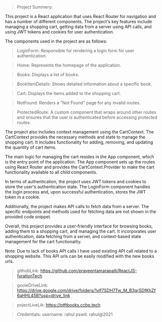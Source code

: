 > Project Summery:

This project is a React application that uses React Router for navigation and has a number of different components. The project's key features include managing a shopping cart, getting data from a server using API calls, and using JWT tokens and cookies for user authentication.

The components used in the project are as follows:

> LoginForm: Responsible for rendering a login form for user authentication.

> Home: Represents the homepage of the application.

> Books: Displays a list of books.

> BookItemDetails: Shows detailed information about a specific book.

> Cart: Displays the items added to the shopping cart.

> NotFound: Renders a "Not Found" page for any invalid routes.

> ProtectedRoute: A custom component that wraps around other routes and ensures that the user is authenticated before accessing protected routes.

The project also includes context management using the CartContext. The CartContext provides the necessary methods and state to manage the shopping cart. It includes functionality for adding, removing, and updating the quantity of cart items.

The main logic for managing the cart resides in the App component, which is the entry point of the application. The App component sets up the routes using React Router and provides the CartContext.Provider to make the cart functionality available to all child components.

In terms of authentication, the project uses JWT tokens and cookies to store the user's authentication state. The LoginForm component handles the login process and, upon successful authentication, stores the JWT token in a cookie.

Additionally, the project makes API calls to fetch data from a server. The specific endpoints and methods used for fetching data are not shown in the provided code snippet.

Overall, this project provides a user-friendly interface for browsing books, adding them to a shopping cart, and managing the cart. It incorporates user authentication, data fetching from a server, and context-based state management for the cart functionality.

Note: Due to lack of books API calls I have used existing API call related to a shopping website. This API urls can be easily modified with the new books urls.

> githubLink: https://github.com/praveentamarapalli/ReactJS-furationTech

> gooleDriveLink: https://drive.google.com/drive/folders/1vlf7SDH7Tw_M_B3grSDfKhZf6aHHL45B?usp=drive_link

> pojectLiveLik: https://ptftbooks.ccbp.tech

>Credentials:
username: rahul
pswd: rahul@2021
